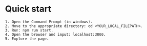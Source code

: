 # Quick start
    1. Open the Command Prompt (in windows).
    2. Move to the appropriate directory: cd <YOUR_LOCAL_FILEPATH>.
    3. Run: npm run start.
    4. Open the browser and input: localhost:3000.
    5. Explore the page.
